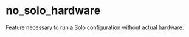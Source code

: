 no_solo_hardware
=================

Feature necessary to run a Solo configuration without actual hardware.
